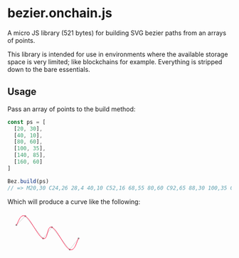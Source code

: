 # bezier.onchain.js

A micro JS library (521 bytes) for building SVG bezier paths from an arrays of
points.

This library is intended for use in environments where the available storage
space is very limited; like blockchains for example. Everything is stripped down
to the bare essentials.

## Usage
Pass an array of points to the build method:

```js
const ps = [
  [20, 30],
  [40, 10],
  [80, 60],
  [100, 35],
  [140, 85],
  [160, 60]
]

Bez.build(ps)
// => M20,30 C24,26 28,4 40,10 C52,16 68,55 80,60 C92,65 88,30 100,35 C112,40...
```

Which will produce a curve like the following:

<svg xmlns="http://www.w3.org/2000/svg" width="180" version="1.1" height="95"><circle fill="#999" cy="30" cx="20" r="2"></circle><circle fill="#999" cy="10" cx="40" r="2"></circle><circle fill="#999" cy="60" cx="80" r="2"></circle><circle fill="#999" cy="35" cx="100" r="2"></circle><circle fill="#999" cy="85" cx="140" r="2"></circle><circle fill="#999" cy="60" cx="160" r="2"></circle><polyline stroke="#ccc" fill="none" points="20,30 40,10 80,60 100,35 140,85 160,60"></polyline><path fill="none" stroke="#f03" d="M20,30 C24,26 28,4 40,10 C52,16 68,55 80,60 C92,65 88,30 100,35 C112,40 128,80 140,85 C152,90 156,65 160,60"></path></svg>